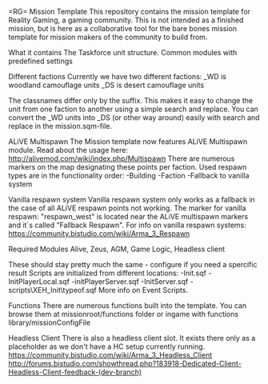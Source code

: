 =RG= Mission Template
This repository contains the mission template for Reality Gaming, a gaming community.
This is not intended as a finished mission, but is here as a collaborative tool
for the bare bones mission template for mission makers of the community to build from.

What it contains
The Taskforce unit structure. Common modules with predefined settings

Different factions
Currently we have two different factions:
_WD is woodland camouflage units
_DS is desert camouflage units

The classnames differ only by the suffix.
This makes it easy to change the unit from one faction to another using a simple search and replace.
You can convert the _WD units into _DS (or other way around) easily with search and replace in the mission.sqm-file.

ALiVE Multispawn
The Mission template now features ALiVE Multispawn module.
Read about the usage here: http://alivemod.com/wiki/index.php/Multispawn
There are numerous markers on the map designating these points per faction.
Used respawn types are in the functionality order:
-Building
-Faction
-Fallback to vanilla system

Vanilla respawn system
Vanilla respawn system only works as a fallback in the case of all ALiVE respawn points not working. The marker for vanilla respawn: "respawn_west" is located near the ALiVE multispawn markers and it`s called "Fallback Respawn".
For info on vanilla respawn systems: https://community.bistudio.com/wiki/Arma_3_Respawn

Required Modules
Alive, Zeus, AGM, Game Logic, Headless client

These should stay pretty much the same - configure if you need a spercific result
Scripts are initialized from different locations:
-Init.sqf
-InitPlayerLocal.sqf
-initPlayerServer.sqf
-InitServer.sqf
-scripts\XEH_Init\typeof.sqf
More info on Event Scripts.

Functions
There are numerous functions built into the template.
You can browse them at missionroot/functions folder or ingame with functions library/missionConfigFile

Headless Client
There is also a headless client slot.
It exists there only as a placeholder as we don't have a HC setup currently running.
https://community.bistudio.com/wiki/Arma_3_Headless_Client
http://forums.bistudio.com/showthread.php?183918-Dedicated-Client-Headless-Client-feedback-(dev-branch)